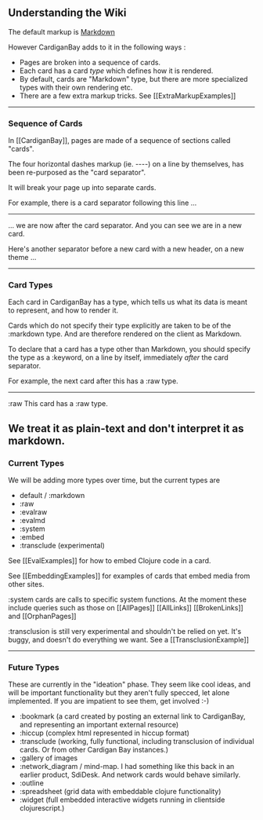 

## Understanding the Wiki

The default markup is [Markdown](https://daringfireball.net/projects/markdown/syntax)


However CardiganBay adds to it in the following ways :

- Pages are broken into a sequence of cards. 
- Each card has a card *type* which defines how it is rendered. 
- By default, cards are "Markdown" type, but there are more specialized types with their own rendering etc.
- There are a few extra markup tricks. See [[ExtraMarkupExamples]]


----

### Sequence of Cards

In [[CardiganBay]], pages are made of a sequence of sections called "cards". 

The four horizontal dashes markup (ie. -<!-->-<!-->-<!-->-) on a line by themselves, has been re-purposed as the "card separator".

It will break your page up into separate cards.

For example, there is a card separator following this line ...


----

... we are now after the card separator. And you can see we are in a new card.

Here's another separator before a new card with a new header, on a new theme ...


----

### Card Types

Each card in CardiganBay has a type, which tells us what its data is meant to represent, and how to render it. 

Cards which do not specify their type explicitly are taken to be of the :markdown type. And are therefore rendered on the client as Markdown.


To declare that a card has a type other than Markdown, you should specify the type as a :keyword, on a line by itself, immediately *after* the card separator.

For example, the next card after this has a :raw type.

----
:raw
This card has a :raw type. 

We treat it as plain-text and **don't** interpret it as markdown.
----

### Current Types

We will be adding more types over time, but the current types are 

* default / :markdown
* :raw
* :evalraw  
* :evalmd
* :system
* :embed 
* :transclude (experimental)

See [[EvalExamples]] for how to embed Clojure code in a card.

See [[EmbeddingExamples]] for examples of cards that embed media from other sites.

:system cards are calls to specific system functions. At the moment these include queries such as those on [[AllPages]] [[AllLinks]] [[BrokenLinks]] and  [[OrphanPages]]

:transclusion is still very experimental and shouldn't be relied on yet. It's buggy, and doesn't do everything we want. See a [[TransclusionExample]]

----

### Future Types

These are currently in the "ideation" phase. They seem like cool ideas, and will be important functionality but they aren't fully specced, let alone implemented. If you are impatient to see them, get involved :-)

* :bookmark (a card created by posting an external link to CardiganBay, and representing an important external resource)
* :hiccup (complex html represented in hiccup format)
* :transclude (working, fully functional, including transclusion of individual cards. Or from other Cardigan Bay instances.)
* :gallery of images
* :network_diagram / mind-map. I had something like this back in an earlier product, SdiDesk. And network cards would behave similarly.
* :outline
* :spreadsheet (grid data with embeddable clojure functionality)
* :widget (full embedded interactive widgets running in clientside clojurescript.)

